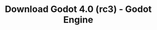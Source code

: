 ---
# Generated by /scripts/js/download_archive_generator !!! do not edit by hand !!!
title: 'Download Godot 4.0 (rc3) - Godot Engine'
type: 'download/archive'
name: '4.0'
flavor: 'rc3'
release_date: '2023-02-21T03:00:00-00:00'
release_notes: '/article/release-candidate-godot-4-0-rc-3/'
links:
  android.apk:
    name: 'android.apk'
    title: 'Android'
    caption: 'Universal APK (ARM64 + ARMv7 + x86_64 + x86)'
    tags:
      - 'APK download'
      - 'ARM64/v7'
      - 'x86 (64 & 32 bit)'
    hosts:
      github_builds:
        regular: 'https://github.com/godotengine/godot-builds/releases/download/4.0-rc3/Godot_v4.0-rc3_android_editor.apk'
        mono: '#'
      github:
        regular: 'https://github.com/godotengine/godot/releases/download/4.0-rc3/Godot_v4.0-rc3_android_editor.apk'
        mono: '#'
  linux.64:
    name: 'linux.64'
    title: 'Linux'
    caption: 'Standard (x86_64)'
    tags:
      - '64 bit'
    hosts:
      github_builds:
        regular: 'https://github.com/godotengine/godot-builds/releases/download/4.0-rc3/Godot_v4.0-rc3_linux.x86_64.zip'
        mono: 'https://github.com/godotengine/godot-builds/releases/download/4.0-rc3/Godot_v4.0-rc3_mono_linux_x86_64.zip'
      github:
        regular: 'https://github.com/godotengine/godot/releases/download/4.0-rc3/Godot_v4.0-rc3_linux.x86_64.zip'
        mono: 'https://github.com/godotengine/godot/releases/download/4.0-rc3/Godot_v4.0-rc3_mono_linux_x86_64.zip'
  macos.universal:
    name: 'macos.universal'
    title: 'macOS'
    caption: 'Universal (x86_64 + Apple Silicon)'
    tags:
      - 'Intel/Apple Silicon'
      - '64 bit'
    hosts:
      github_builds:
        regular: 'https://github.com/godotengine/godot-builds/releases/download/4.0-rc3/Godot_v4.0-rc3_macos.universal.zip'
        mono: 'https://github.com/godotengine/godot-builds/releases/download/4.0-rc3/Godot_v4.0-rc3_mono_macos.universal.zip'
      github:
        regular: 'https://github.com/godotengine/godot/releases/download/4.0-rc3/Godot_v4.0-rc3_macos.universal.zip'
        mono: 'https://github.com/godotengine/godot/releases/download/4.0-rc3/Godot_v4.0-rc3_mono_macos.universal.zip'
  windows.64:
    name: 'windows.64'
    title: 'Windows'
    caption: 'Standard (x86_64)'
    tags:
      - '64 bit'
    hosts:
      github_builds:
        regular: 'https://github.com/godotengine/godot-builds/releases/download/4.0-rc3/Godot_v4.0-rc3_win64.exe.zip'
        mono: 'https://github.com/godotengine/godot-builds/releases/download/4.0-rc3/Godot_v4.0-rc3_mono_win64.zip'
      github:
        regular: 'https://github.com/godotengine/godot/releases/download/4.0-rc3/Godot_v4.0-rc3_win64.exe.zip'
        mono: 'https://github.com/godotengine/godot/releases/download/4.0-rc3/Godot_v4.0-rc3_mono_win64.zip'
  web:
    name: 'web'
    title: 'Web editor'
    caption: ''
    tags:
      - 'Self-hosted'
      - 'Cross-platform'
    hosts:
      github_builds:
        regular: 'https://github.com/godotengine/godot-builds/releases/download/4.0-rc3/Godot_v4.0-rc3_web_editor.zip'
        mono: '#'
      github:
        regular: 'https://github.com/godotengine/godot/releases/download/4.0-rc3/Godot_v4.0-rc3_web_editor.zip'
        mono: '#'
  linux.arm64:
    name: 'linux.arm64'
    title: 'Linux'
    caption: 'Standard (ARM64)'
    tags:
      - 'ARM64'
      - '64 bit'
    hosts:
      github_builds:
        regular: 'https://github.com/godotengine/godot-builds/releases/download/4.0-rc3/Godot_v4.0-rc3_linux.arm64.zip'
        mono: 'https://github.com/godotengine/godot-builds/releases/download/4.0-rc3/Godot_v4.0-rc3_mono_linux_arm64.zip'
      github:
        regular: 'https://github.com/godotengine/godot/releases/download/4.0-rc3/Godot_v4.0-rc3_linux.arm64.zip'
        mono: 'https://github.com/godotengine/godot/releases/download/4.0-rc3/Godot_v4.0-rc3_mono_linux_arm64.zip'
  linux.32:
    name: 'linux.32'
    title: 'Linux'
    caption: 'Standard (x86)'
    tags:
      - '32 bit'
    hosts:
      github_builds:
        regular: 'https://github.com/godotengine/godot-builds/releases/download/4.0-rc3/Godot_v4.0-rc3_linux.x86_32.zip'
        mono: 'https://github.com/godotengine/godot-builds/releases/download/4.0-rc3/Godot_v4.0-rc3_mono_linux_x86_32.zip'
      github:
        regular: 'https://github.com/godotengine/godot/releases/download/4.0-rc3/Godot_v4.0-rc3_linux.x86_32.zip'
        mono: 'https://github.com/godotengine/godot/releases/download/4.0-rc3/Godot_v4.0-rc3_mono_linux_x86_32.zip'
  linux.arm32:
    name: 'linux.arm32'
    title: 'Linux'
    caption: 'Standard (ARM32)'
    tags:
      - 'ARM32'
      - '32 bit'
    hosts:
      github_builds:
        regular: 'https://github.com/godotengine/godot-builds/releases/download/4.0-rc3/Godot_v4.0-rc3_linux.arm32.zip'
        mono: 'https://github.com/godotengine/godot-builds/releases/download/4.0-rc3/Godot_v4.0-rc3_mono_linux_arm32.zip'
      github:
        regular: 'https://github.com/godotengine/godot/releases/download/4.0-rc3/Godot_v4.0-rc3_linux.arm32.zip'
        mono: 'https://github.com/godotengine/godot/releases/download/4.0-rc3/Godot_v4.0-rc3_mono_linux_arm32.zip'
  windows.32:
    name: 'windows.32'
    title: 'Windows'
    caption: 'Standard (x86)'
    tags:
      - '32 bit'
    hosts:
      github_builds:
        regular: 'https://github.com/godotengine/godot-builds/releases/download/4.0-rc3/Godot_v4.0-rc3_win32.exe.zip'
        mono: 'https://github.com/godotengine/godot-builds/releases/download/4.0-rc3/Godot_v4.0-rc3_mono_win32.zip'
      github:
        regular: 'https://github.com/godotengine/godot/releases/download/4.0-rc3/Godot_v4.0-rc3_win32.exe.zip'
        mono: 'https://github.com/godotengine/godot/releases/download/4.0-rc3/Godot_v4.0-rc3_mono_win32.zip'
  aar_library:
    name: 'aar_library'
    title: 'AAR library'
    caption: ''
    tags:
      - 'Android plugins'
      - 'Java'
      - 'Kotlin'
    hosts:
      github_builds:
        regular: 'https://github.com/godotengine/godot-builds/releases/download/4.0-rc3/godot-lib.4.0.rc3.template_release.aar'
        mono: '#'
      github:
        regular: 'https://github.com/godotengine/godot/releases/download/4.0-rc3/godot-lib.4.0.rc3.template_release.aar'
        mono: '#'
  templates:
    name: 'templates'
    title: 'Export templates'
    caption: ''
    tags:
      - 'Used to export your games to all supported platforms'
    hosts:
      github_builds:
        regular: 'https://github.com/godotengine/godot-builds/releases/download/4.0-rc3/Godot_v4.0-rc3_export_templates.tpz'
        mono: 'https://github.com/godotengine/godot-builds/releases/download/4.0-rc3/Godot_v4.0-rc3_mono_export_templates.tpz'
      github:
        regular: 'https://github.com/godotengine/godot/releases/download/4.0-rc3/Godot_v4.0-rc3_export_templates.tpz'
        mono: 'https://github.com/godotengine/godot/releases/download/4.0-rc3/Godot_v4.0-rc3_mono_export_templates.tpz'
primaryPlatforms:
  - 'android.apk'
  - 'linux.64'
  - 'macos.universal'
  - 'windows.64'
  - 'web'
  - 'templates'
---